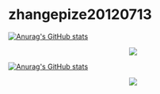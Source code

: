 # zhangepize20120713
[![Anurag's GitHub stats](https://github-readme-stats.vercel.app/api?username=zhangpeize20120713)](https://github.com/anuraghazra/github-readme-stats)

<div align="center"> <img src="https://github-profile-trophy.vercel.app/?username=zhangpeize20120713" /> </div>

[![Anurag's GitHub stats](https://github-readme-stats.vercel.app/api?username=zhangpeize20120713)](https://github.com/anuraghazra/github-readme-stats)

<div align="center"> <img src="https://visitor-badge.glitch.me/badge?page_id=zhangpeize20120713" /> </div>
